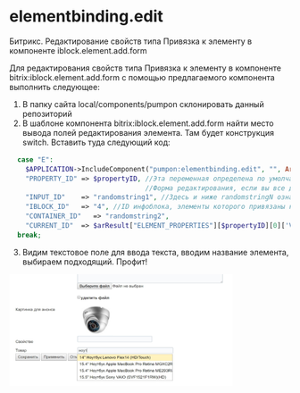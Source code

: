 # elementbinding.edit
Битрикс. Редактирование свойств типа Привязка к элементу в компоненте iblock.element.add.form

Для редактирования свойств типа Привязка к элементу в компоненте bitrix:iblock.element.add.form с помощью предлагаемого компонента выполнить следующее:
1. В папку сайта local/components/pumpon склонировать данный репозиторий
2. В шаблоне компонента bitrix:iblock.element.add.form найти место вывода полей редактирования элемента. Там будет конструкция switch. Вставить туда следующий код:
```php
  case "E":
    $APPLICATION->IncludeComponent("pumpon:elementbinding.edit", "", Array(
    "PROPERTY_ID" => $propertyID, //Эта переменная определена по умолчанию в .default-шаблоне компонента 
                                  //Форма редактирования, если вы все делаете правильно
    "INPUT_ID"    => "randomstring1", //Здесь и ниже randomstringN означает любую случайную строку
    "IBLOCK_ID"   => "4", //ID инфоблока, элементы которого привязаны к нашему
    "CONTAINER_ID"   => "randomstring2",
    "CURRENT_ID"  => $arResult["ELEMENT_PROPERTIES"][$propertyID][0]['VALUE']));
  break;
  ```
3. Видим текстовое поле для ввода текста, вводим название элемента, выбираем подходящий. Профит!
<img src="https://raw.githubusercontent.com/Pum-purum/elementbinding.edit/master/elementbinding.edit/fwp234oerj.jpg" width="400" height="200" />
